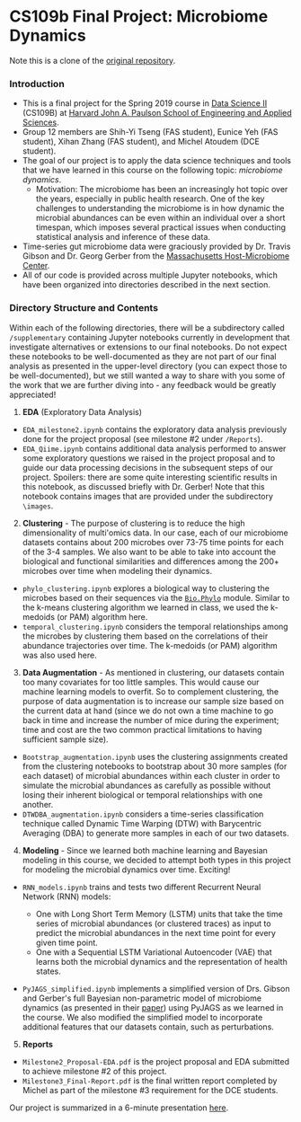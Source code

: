 # CS109b Final Project: Microbiome Dynamics
Note this is a clone of the [original repository](https://github.com/euniceyeh/CS109b-Project). 

### Introduction
- This is a final project for the Spring 2019 course in [Data Science II](https://harvard-iacs.github.io/2019-CS109B) (CS109B) at [Harvard John A. Paulson School of Engineering and Applied Sciences](https://iacs.seas.harvard.edu).
- Group 12 members are Shih-Yi Tseng (FAS student), Eunice Yeh (FAS student), Xihan Zhang (FAS student), and Michel Atoudem (DCE student). 
- The goal of our project is to apply the data science techniques and tools that we have learned in this course on the following topic: *microbiome dynamics*.
  + Motivation: The microbiome has been an increasingly hot topic over the years, especially in public health research. One of the key challenges to understanding the microbiome is in how dynamic the microbial abundances can be even within an individual over a short timespan, which imposes several practical issues when conducting statistical analysis and inference of these data.
- Time-series gut microbiome data were graciously provided by Dr. Travis Gibson and Dr. Georg Gerber from the [Massachusetts Host-Microbiome Center](https://metagenomics.partners.org).
- All of our code is provided across multiple Jupyter notebooks, which have been organized into directories described in the next section.

### Directory Structure and Contents
Within each of the following directories, there will be a subdirectory called `/supplementary` containing Jupyter notebooks currently in development that investigate alternatives or extensions to our final notebooks. Do not expect these notebooks to be well-documented as they are not part of our final analysis as presented in the upper-level directory (you can expect those to be well-documented), but we still wanted a way to share with you some of the work that we are further diving into - any feedback would be greatly appreciated!

1. __EDA__ (Exploratory Data Analysis)
  - `EDA_milestone2.ipynb` contains the exploratory data analysis previously done for the project proposal (see milestone #2 under `/Reports`). 
  - `EDA_Qiime.ipynb` contains additional data analysis performed to answer some exploratory questions we raised in the project proposal and to guide our data processing decisions in the subsequent steps of our project. Spoilers: there are some quite interesting scientific results in this notebook, as discussed briefly with Dr. Gerber! Note that this notebook contains images that are provided under the subdirectory `\images`.

2. __Clustering__ - The purpose of clustering is to reduce the high dimensionality of multi'omics data. In our case, each of our microbiome datasets contains about 200 microbes over 73-75 time points for each of the 3-4 samples. We also want to be able to take into account the biological and functional similarities and differences among the 200+ microbes over time when modeling their dynamics.

  - `phylo_clustering.ipynb` explores a biological way to clustering the microbes based on their sequences via the [`Bio.Phylo`](https://biopython.org/wiki/Phylo) module. Similar to the k-means clustering algorithm we learned in class, we used the k-medoids (or PAM) algorithm here.
  - `temporal_clustering.ipynb` considers the temporal relationships among the microbes by clustering them based on the correlations of their abundance trajectories over time. The k-medoids (or PAM) algorithm was also used here.

3. __Data Augmentation__ - As mentioned in clustering, our datasets contain too many covariates for too little samples. This would cause our machine learning models to overfit. So to complement clustering, the purpose of data augmentation is to increase our sample size based on the current data at hand (since we do not own a time machine to go back in time and increase the number of mice during the experiment; time and cost are the two common practical limitations to having sufficient sample size).

  - `Bootstrap_augmentation.ipynb` uses the clustering assignments created from the clustering notebooks to bootstrap about 30 more samples (for each dataset) of microbial abundances within each cluster in order to simulate the microbial abundances as carefully as possible without losing their inherent biological or temporal relationships with one another.
  - `DTWDBA_augmentation.ipynb` considers a time-series classification technique called Dynamic Time Warping (DTW) with Barycentric Averaging (DBA) to generate more samples in each of our two datasets.
  
4. __Modeling__ - Since we learned both machine learning and Bayesian modeling in this course, we decided to attempt both types in this project for modeling the microbial dynamics over time. Exciting!

  - `RNN_models.ipynb` trains and tests two different Recurrent Neural Network (RNN) models:
    + One with Long Short Term Memory (LSTM) units that take the time series of microbial abundances (or clustered traces) as input to predict the microbial abundances in the next time point for every given time point.
    + One with a Sequential LSTM Variational Autoencoder (VAE) that learns both the microbial dynamics and the representation of health states.
     
  - `PyJAGS_simplified.ipynb` implements a simplified version of Drs. Gibson and Gerber's full Bayesian non-parametric model of microbiome dynamics (as presented in their [paper](https://arxiv.org/abs/1805.04591)) using PyJAGS as we learned in the course. We also modified the simplified model to incorporate additional features that our datasets contain, such as perturbations.

5. __Reports__
  - `Milestone2_Proposal-EDA.pdf` is the project proposal and EDA submitted to achieve milestone #2 of this project.
  - `Milestone3_Final-Report.pdf` is the final written report completed by Michel as part of the milestone #3 requirement for the DCE students.


Our project is summarized in a 6-minute presentation [here](https://docs.google.com/presentation/d/1vdqMISQLsjKAlXUCjdU0ueCAjJRDKy0dXQw5otXvcqk/edit?usp=sharing).
